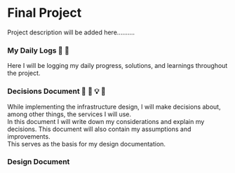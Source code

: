 # Final Project
Project description will be added here..........

### My Daily Logs 📓 📅
Here I will be logging my daily progress, solutions, and learnings throughout the project.

### Decisions Document 📗 💭 💡 🔨
While implementing the infrastructure design, I will make decisions about, among other things, the services I will use.   
In this document I will write down my considerations and explain my decisions. This document will also contain my assumptions and improvements.  
This serves as the basis for my design documentation.

### Design Document